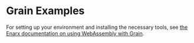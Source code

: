 # Grain Examples

For setting up your environment and installing the necessary tools, see [the Enarx documentation on using WebAssembly with Grain](https://enarx.dev/docs/WebAssembly/Grain).
